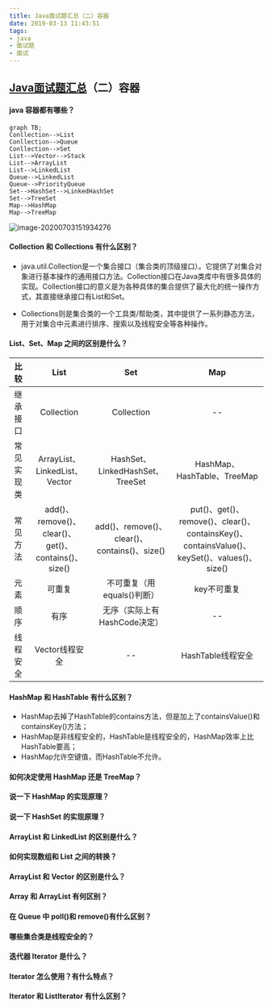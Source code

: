 ```yaml
---
title: Java面试题汇总（二）容器
date: 2019-03-13 11:43:51
tags:
- java
- 面试题
- 面试
---
```


## [Java面试题汇总](/2019/03/13/java面试/Java面试题汇总/)（二）容器

#### java 容器都有哪些？

```mermaid
graph TB;
Conllection-->List
Conllection-->Queue
Conllection-->Set
List-->Vector-->Stack
List-->ArrayList
List-->LinkedList
Queue-->LinkedList
Queue-->PriorityQueue
Set-->HashSet-->LinkedHashSet
Set-->TreeSet
Map-->HashMap
Map-->TreeMap
```

![image-20200703151934276](/uploads/image-20200703151934276.png)

#### Collection 和 Collections 有什么区别？

- java.util.Collection是一个集合接口（集合类的顶级接口）。它提供了对集合对象进行基本操作的通用接口方法。Collection接口在Java类库中有很多具体的实现。Collection接口的意义是为各种具体的集合提供了最大化的统一操作方式，其直接继承接口有List和Set。

- Collections则是集合类的一个工具类/帮助类，其中提供了一系列静态方法，用于对集合中元素进行排序、搜索以及线程安全等各种操作。

#### List、Set、Map 之间的区别是什么？

|    比较    |                        List                         |                     Set                      |                             Map                              |
| :--------: | :-------------------------------------------------: | :------------------------------------------: | :----------------------------------------------------------: |
|  继承接口  |                     Collection                      |                  Collection                  |                              --                              |
| 常见实现类 |            ArrayList、LinkedList、Vector            |       HashSet、LinkedHashSet、TreeSet        |                 HashMap、HashTable、TreeMap                  |
|  常见方法  | add()、remove()、clear()、get()、contains()、size() | add()、remove()、clear()、contains()、size() | put()、get()、remove()、clear()、containsKey()、containsValue()、keySet()、values()、size() |
|    元素    |                       可重复                        |          不可重复（用equals()判断）          |                         key不可重复                          |
|    顺序    |                        有序                         |         无序（实际上有HashCode决定）         |                              --                              |
|  线程安全  |                   Vector线程安全                    |                      --                      |                      HashTable线程安全                       |

#### HashMap 和 HashTable 有什么区别？

- HashMap去掉了HashTable的contains方法，但是加上了containsValue()和containsKey()方法；
- HashMap是非线程安全的，HashTable是线程安全的，HashMap效率上比HashTable要高；
- HashMap允许空键值，而HashTable不允许。

#### 如何决定使用 HashMap 还是 TreeMap？



#### 说一下 HashMap 的实现原理？

#### 说一下 HashSet 的实现原理？

#### ArrayList 和 LinkedList 的区别是什么？

#### 如何实现数组和 List 之间的转换？

#### ArrayList 和 Vector 的区别是什么？

#### Array 和 ArrayList 有何区别？

#### 在 Queue 中 poll()和 remove()有什么区别？

#### 哪些集合类是线程安全的？

#### 迭代器 Iterator 是什么？

#### Iterator 怎么使用？有什么特点？

#### Iterator 和 ListIterator 有什么区别？

